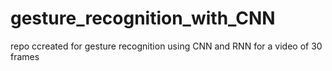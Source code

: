 # gesture_recognition_with_CNN
repo ccreated for gesture recognition using CNN and RNN for a video of 30 frames

